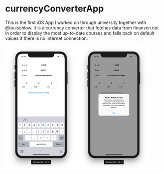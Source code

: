 # currencyConverterApp
This is the first iOS App I worked on through university together with @louisohlow. It is a currency converter that fetches data from finanzen.net in order to display the most up-to-date courses and falls back on default values if there is no internet connection.

<img src = screenshot.png height = 400px>

<img src = screenshot2.png height = 400px>
